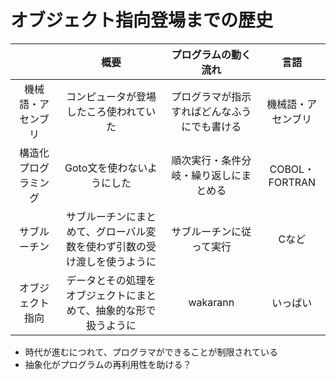 # オブジェクト指向登場までの歴史


||概要|プログラムの動く流れ|言語|
|:--:|:--:|:--:|:--:|
|機械語・アセンブリ|コンピュータが登場したころ使われていた|プログラマが指示すればどんなふうにでも書ける|機械語・アセンブリ|
|構造化プログラミング|Goto文を使わないようにした|順次実行・条件分岐・繰り返しにまとめる|COBOL・FORTRAN|
|サブルーチン|サブルーチンにまとめて、グローバル変数を使わず引数の受け渡しを使うように|サブルーチンに従って実行|Cなど|
|オブジェクト指向|データとその処理をオブジェクトにまとめて、抽象的な形で扱うように|wakarann|いっぱい|

- 時代が進むにつれて、プログラマができることが制限されている
- 抽象化がプログラムの再利用性を助ける？
